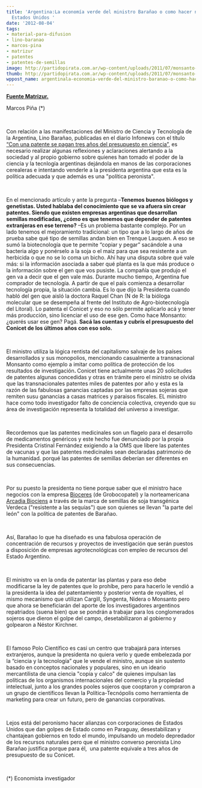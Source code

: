 ```yaml
---
title: 'Argentina:La economía verde del ministro Barañao o como hacer negocios con
  Estados Unidos '
date: '2012-08-04'
tags:
- material-para-difusion
- lino-baranao
- marcos-pina
- matrizur
- patentes
- patentes-de-semillas
image: http://partidopirata.com.ar/wp-content/uploads/2011/07/monsanto-skull-and-bones1.jpg
thumb: http://partidopirata.com.ar/wp-content/uploads/2011/07/monsanto-skull-and-bones1-150x150.jpg
wppost_name: argentinala-economia-verde-del-ministro-baranao-o-como-hacer-negocios-con-estados-unidos
---
```


<strong><a href="http://www.matrizur.org/index.php?option=com_content&amp;view=article&amp;id=22476" target="_blank">Fuente Matrizur.</a></strong>

Marcos Piña (*)

&nbsp;

Con relación a las manifestaciones del Ministro de Ciencia y Tecnología de la Argentina, Lino Barañao, publicadas en el diario Infonews con el título<a href="http://sur.infonews.com/notas/con-una-patente-se-pagan-tres-anos-del-presupuesto-en-ciencia"> “Con una patente se pagan tres años del presupuesto en ciencia”</a>, es necesario realizar algunas reflexiones y aclaraciones alertando a la sociedad y al propio gobierno sobre quienes han tomado el poder de la ciencia y la tecnlogía argentinas dejándola en manos de las corporaciones cerealeras e intentando venderle a la presidenta argentina que esta es la política adecuada y que además es una "política peronista".

&nbsp;

En el mencionado artículo y ante la pregunta –<strong>Tenemos buenos biólogos y genetistas. Usted hablaba del conocimiento que se va afuera sin crear patentes. Siendo que existen empresas argentinas que desarrollan semillas modificadas, ¿cómo es que tenemos que depender de patentes extranjeras en ese terreno?</strong>
–Es un problema bastante complejo. Por un lado tenemos el mejoramiento tradicional: un tipo que a lo largo de años de prueba sabe qué tipo de semillas andan bien en Trenque Lauquen. A eso se sumó la biotecnología que te permite “copiar y pegar” sacándole a una bacteria algo y ponérselo a la soja o el maíz para que sea resistente a un herbicida o que no se lo coma un bicho. Ahí hay una disputa sobre qué vale más: si la información asociada a saber qué planta es la que más produce o la información sobre el gen que vos pusiste. La compañía que produjo el gen va a decir que el gen vale más. Durante mucho tiempo, Argentina fue comprador de tecnología. A partir de que el país comienza a desarrollar tecnología propia, la situación cambia. Es lo que dijo la Presidenta cuando habló del gen que aisló la doctora Raquel Chan (N de R: la bióloga molecular que se desempeña al frente del Instituto de Agro-biotecnología del Litoral). Lo patenta el Conicet y eso no sólo permite aplicarlo acá y tener más producción, sino licenciar el uso de ese gen. Como hace Monsanto: ¿querés usar ese gen? Pagá. <strong>Sacá las cuentas y cubrís el presupuesto del Conicet de los últimos años con eso solo.</strong>

&nbsp;

El ministro utiliza la lógica rentista del capitalismo salvaje de los países desarrollados y sus monopolios, mencionando casualmente a transnacional Monsanto como ejemplo a imitar como política de protección de los resultados de investigación<strong>. </strong>Conicet tiene actualmente unas 20 solicitudes de patentes algunas concedidas y otras en trámite pero el ministro se olvida que las transnacionales patentes miles de patentes por año y esta es la razón de las fabulosas ganancias captadas por las empresas sojeras que remiten susu ganancias a casas matrices y paraisos fiscales. EL ministro hace como todo investigador falto de conciencia colectiva, creyendo que su área de investigación representa la totalidad del universo a investigar.

&nbsp;

Recordemos que las patentes medicinales son un flagelo para el desarrollo de medicamentos genéricos y este hecho fue denunciado por la propia Presidenta Cristinal Fernández exigiendo a la OMS que libere las patentes de vacunas y que las patentes medicinales sean declaradas patrimonio de la humanidad. porqué las patentes de semillas deberían ser diferentes en sus consecuencias.

&nbsp;

Por su puesto la presidenta no tiene porque saber que el ministro hace negocios con la empresa <a href="http://www.bioceres.com.ar/">Bioceres</a> (de Grobocopatel) y la norteamericana <a href="http://www.arcadiabio.com/">Arcadia Biociens</a> a través de la marca de semillas de soja transgénica Verdeca ("resistente a las sequías") que son quienes se llevan "la parte del león" con la política de patentes de Barañao.

&nbsp;

Así, Barañao lo que ha diseñado es una fabulosa operación de concentración de recursos y proyectos de investigación que serán puestos a disposición de empresas agrotecnológicas con empleo de recursos del Estado Argentino.

&nbsp;

El ministro va en la onda de patentar las plantas y para eso debe modificarse la ley de patentes que lo prohíbe, pero para hacerlo le vendió a la presidenta la idea del patentamiento y posterior venta de royalties, el mismo mecanismo que utilizan Cargill, Syngenta, Nidera o Monsanto pero que ahora se beneficiarán del aporte de los investigadores argentinos repatriados (suena bien) que se pondrán a trabajar para los conglomerados sojeros que dieron el golpe del campo, desetabilizaron al gobierno y golpearon a Néstor Kirchner.

&nbsp;

El famoso Polo Científico es casi un centro que trabajará para interses extranjeros, aunque la presidenta no quiera verlo y quede embelezada por la “ciencia y la tecnología” que le vende el ministro, aunque sin sustento basado en conceptos nacionales y populares, sino en un ideario mercantilista de una ciencia "copia y calco" de quienes impulsan las políticas de los organismos internacionales del comercio y la propiedad intelectual, junto a los grandes pooles sojeros que cooptaron y compraron a un grupo de científicos llevan la Política-Tecnópolis como herramienta de marketing para crear un futuro, pero de ganancias corporativas.

&nbsp;

Lejos está del peronismo hacer alianzas con corporaciones de Estados Unidos que dan golpes de Estado como en Paraguay, desestabilizan y chantajean gobiernos en todo el mundo, impulsando un modelo depredador de los recursos naturales pero que el ministro converso peronista Lino Barañao justifica porque para él,  una patente equivale a tres años de presupuesto de su Conicet.

&nbsp;

(*) Economista investigador
